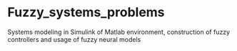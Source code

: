 # Fuzzy_systems_problems
Systems modeling in Simulink of Matlab environment, construction of fuzzy controllers and usage of fuzzy neural models
